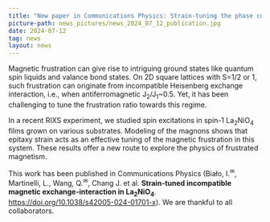 ```yaml
---
title: "New paper in Communications Physics: Strain-tuning the phase competition in cuprates" 
picture-path: news_pictures/news_2024_07_12_publication.jpg
date: 2024-07-12
tag: news
layout: news
---
```


Magnetic frustration can give rise to intriguing ground states like quantum spin liquids and valance bond states. On 2D square lattices with S=1/2 or 1, such frustration can originate from incompatible Heisenberg exchange interaction, i.e., when antiferromagnetic J<sub>2</sub>/J<sub>1</sub>~0.5. Yet, it has been challenging to tune the frustration ratio towards this regime.

In a recent RIXS experiment, we studied spin excitations in spin-1 La<sub>2</sub>NiO<sub>4</sub></b> films grown on various substrates. Modeling of the magnons shows that epitaxy strain acts as an effective tuning of the magnetic frustration in this system. These results offer a new route to explore the physics of frustrated magnetism.

This work has been published in Communications Physics (Biało, I.<sup>&#9993;</sup>, Martinelli, L., Wang, Q.<sup>&#9993;</sup>, Chang J. et al. <b>Strain-tuned incompatible magnetic exchange-interaction in La<sub>2</sub>NiO<sub>4</sub></b>. <a href="https://doi.org/10.1038/s42005-024-01701-x" target="_blank"> https://doi.org/10.1038/s42005-024-01701-x</a>). We are thankful to all collaborators.